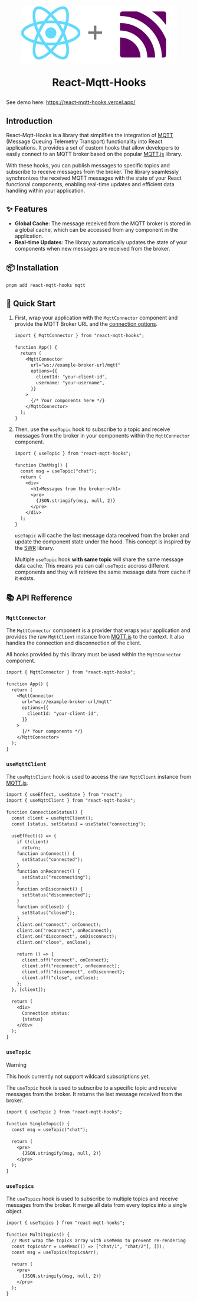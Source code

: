 <h1 align="center">
  <img src="./public/logo.svg" alt="React-Mqtt-Hooks logo"/>
  <p>React-Mqtt-Hooks</p>
</h1>

See demo here: <https://react-mqtt-hooks.vercel.app/>

## Introduction

React-Mqtt-Hooks is a library that simplifies the integration of [MQTT](https://mqtt.org/) (Message Queuing Telemetry Transport) functionality into React applications. It provides a set of custom hooks that allow developers to easily connect to an MQTT broker based on the popular [MQTT.js](https://github.com/mqttjs/MQTT.js) library.

With these hooks, you can publish messages to specific topics and subscribe to receive messages from the broker. The library seamlessly synchronizes the received MQTT messages with the state of your React functional components, enabling real-time updates and efficient data handling within your application.

## ✨ Features

- **Global Cache**: The message received from the MQTT broker is stored in a global cache, which can be accessed from any component in the application.
- **Real-time Updates**: The library automatically updates the state of your components when new messages are received from the broker.

## 📦 Installation

```bash
pnpm add react-mqtt-hooks mqtt
```

## 🚀 Quick Start

1. First, wrap your application with the `MqttConnector` component and provide the MQTT Broker URL and the [connection options](https://github.com/mqttjs/MQTT.js?tab=readme-ov-file#mqttclientstreambuilder-options).

   ```tsx
   import { MqttConnector } from "react-mqtt-hooks";

   function App() {
     return (
       <MqttConnector
         url="ws://example-broker-url/mqtt"
         options={{
           clientId: "your-client-id",
           username: "your-username",
         }}
       >
         {/* Your components here */}
       </MqttConnector>
     );
   }
   ```

2. Then, use the `useTopic` hook to subscribe to a topic and receive messages from the broker in your components within the `MqttConnector` component.

   ```tsx
   import { useTopic } from "react-mqtt-hooks";

   function ChatMsg() {
     const msg = useTopic("chat");
     return (
       <div>
         <h1>Messages from the broker:</h1>
         <pre>
           {JSON.stringify(msg, null, 2)}
         </pre>
       </div>
     );
   }
   ```

   `useTopic` will cache the last message data received from the broker and update the component state under the hood. This concept is inspired by the [SWR](https://swr.vercel.app/) library.

   Multiple `useTopic` hook **with same topic** will share the same message data cache. This means you can call `useTopic` accross different components and they will retrieve the same message data from cache if it exists.

## 📚 API Refference

### `MqttConnector`

The `MqttConnector` component is a provider that wraps your application and provides the raw `MqttClient` instance from [MQTT.js](https://github.com/mqttjs/MQTT.js) to the context. It also handles the connection and disconnection of the client.

All hooks provided by this library must be used within the `MqttConnector` component.

```tsx
import { MqttConnector } from "react-mqtt-hooks";

function App() {
  return (
    <MqttConnector
      url="ws://example-broker-url/mqtt"
      options={{
        clientId: "your-client-id",
      }}
    >
      {/* Your components */}
    </MqttConnector>
  );
}
```

### `useMqttClient`

The `useMqttClient` hook is used to access the raw `MqttClient` instance from [MQTT.js](https://github.com/mqttjs/MQTT.js).

```tsx
import { useEffect, useState } from "react";
import { useMqttClient } from "react-mqtt-hooks";

function ConnectionStatus() {
  const client = useMqttClient();
  const [status, setStatus] = useState("connecting");

  useEffect(() => {
    if (!client)
      return;
    function onConnect() {
      setStatus("connected");
    }
    function onReconnect() {
      setStatus("reconnecting");
    }
    function onDisconnect() {
      setStatus("disconnected");
    }
    function onClose() {
      setStatus("closed");
    }
    client.on("connect", onConnect);
    client.on("reconnect", onReconnect);
    client.on("disconnect", onDisconnect);
    client.on("close", onClose);

    return () => {
      client.off("connect", onConnect);
      client.off("reconnect", onReconnect);
      client.off("disconnect", onDisconnect);
      client.off("close", onClose);
    };
  }, [client]);

  return (
    <div>
      Connection status:
      {status}
    </div>
  );
}
```

### `useTopic`

> [!WARNING]
> This hook currently not support wildcard subscriptions yet.

The `useTopic` hook is used to subscribe to a specific topic and receive messages from the broker. It returns the last message received from the broker.

```tsx
import { useTopic } from "react-mqtt-hooks";

function SingleTopic() {
  const msg = useTopic("chat");

  return (
    <pre>
      {JSON.stringify(msg, null, 2)}
    </pre>
  );
}
```

### `useTopics`

The `useTopics` hook is used to subscribe to multiple topics and receive messages from the broker. It merge all data from every topics into a single object.

```tsx
import { useTopics } from "react-mqtt-hooks";

function MultiTopics() {
  // Must wrap the topics array with useMemo to prevent re-rendering
  const topicsArr = useMemo(() => ["chat/1", "chat/2"], []);
  const msg = useTopics(topicsArr);

  return (
    <pre>
      {JSON.stringify(msg, null, 2)}
    </pre>
  );
}
```
